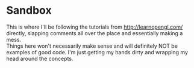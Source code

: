 # Sandbox

This is where I'll be following the tutorials from http://learnopengl.com/ directly, slapping comments all over the place and essentially making a mess.  
Things here won't necessarily make sense and will definitely NOT be examples of good code. I'm just getting my hands dirty and wrapping my head around the concepts.